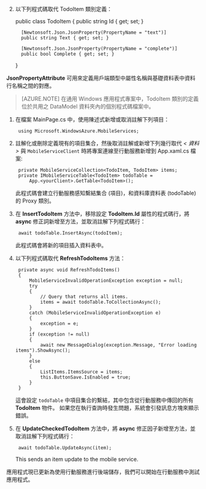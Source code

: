2. 以下列程式碼取代 TodoItem 類別定義：

     public class TodoItem
     {
         public string Id { get; set; }
    
         [Newtonsoft.Json.JsonProperty(PropertyName = "text")]  
         public string Text { get; set; }
    
         [Newtonsoft.Json.JsonProperty(PropertyName = "complete")]  
         public bool Complete { get; set; }
     }

 **JsonPropertyAttribute** 可用來定義用戶端類型中屬性名稱與基礎資料表中資料行名稱之間的對應。
 >[AZURE.NOTE] 在通用 Windows 應用程式專案中，TodoItem 類別的定義位於共用之 DataModel 資料夾內的個別程式碼檔案中。

1. 在檔案 MainPage.cs 中，使用陳述式新增或取消註解下列項目：

        using Microsoft.WindowsAzure.MobileServices;

4. 註解化或刪除定義現有的項目集合，然後取消註解或新增下列幾行取代 _< 資料 >_ 與 `MobileServiceClient` 時將專案連線至行動服務新增到 App.xaml.cs 檔案:

        private MobileServiceCollection<TodoItem, TodoItem> items;
        private IMobileServiceTable<TodoItem> todoTable = 
            App.<yourClient>.GetTable<TodoItem>();

    此程式碼會建立行動服務感知繫結集合 (項目)，和資料庫資料表 (todoTable) 的 Proxy 類別。

4. 在 **InsertTodoItem** 方法中，移除設定 **TodoItem.Id** 屬性的程式碼行，將 **async** 修正詞新增至方法，並取消註解下列程式碼行：

        await todoTable.InsertAsync(todoItem);

    此程式碼會將新的項目插入資料表中。

5. 以下列程式碼取代 **RefreshTodoItems** 方法：

        private async void RefreshTodoItems()
        {
            MobileServiceInvalidOperationException exception = null;
            try
            {
                // Query that returns all items.   
                items = await todoTable.ToCollectionAsync();             
            }
            catch (MobileServiceInvalidOperationException e)
            {
                exception = e;
            }
            if (exception != null)
            {
                await new MessageDialog(exception.Message, "Error loading items").ShowAsync();
            }
            else
            {
                ListItems.ItemsSource = items;
                this.ButtonSave.IsEnabled = true;
            }    
        }

    這會設定 `todoTable` 中項目集合的繫結，其中包含從行動服務中傳回的所有 **TodoItem** 物件。 如果您在執行查詢時發生問題，系統會引發訊息方塊來顯示錯誤。

6. 在 **UpdateCheckedTodoItem** 方法中，將 **async** 修正因子新增至方法，並取消註解下列程式碼行：

        await todoTable.UpdateAsync(item);

    This sends an item update to the mobile service.

應用程式現已更新為使用行動服務進行後端儲存，我們可以開始在行動服務中測試應用程式。




